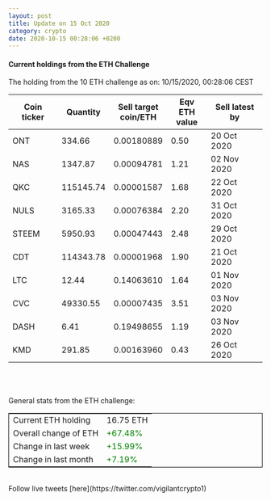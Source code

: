 ```yaml
---
layout: post
title: Update on 15 Oct 2020
category: crypto
date: 2020-10-15 00:28:06 +0200
---
```

<!-- Global site tag (gtag.js) - Google Analytics -->
<script async src="https://www.googletagmanager.com/gtag/js?id=UA-103831149-5"></script>
<script>
  window.dataLayer = window.dataLayer || [];
  function gtag(){dataLayer.push(arguments);}
  gtag('js', new Date());

  gtag('config', 'UA-103831149-5');
</script>


#### Current holdings from the ETH Challenge

The holding from the 10 ETH challenge as on: 10/15/2020, 00:28:06 CEST

|Coin ticker|Quantity|Sell target<br>coin/ETH|Eqv ETH<br>value|Sell latest by|
|-----------|--------|-----------|-----------|--------------|
ONT|334.66|  0.00180889|0.50|20 Oct 2020|
NAS|1347.87|  0.00094781|1.21|02 Nov 2020|
QKC|115145.74|  0.00001587|1.68|22 Oct 2020|
NULS|3165.33|  0.00076384|2.20|31 Oct 2020|
STEEM|5950.93|  0.00047443|2.48|29 Oct 2020|
CDT|114343.78|  0.00001968|1.90|21 Oct 2020|
LTC|12.44|  0.14063610|1.64|01 Nov 2020|
CVC|49330.55|  0.00007435|3.51|03 Nov 2020|
DASH|6.41|  0.19498655|1.19|03 Nov 2020|
KMD|291.85|  0.00163960|0.43|26 Oct 2020|

<br>
<br>
<br>
General stats from the ETH challenge:

<table style="border:1px solid black;margin-left:auto;margin-right:auto;">
	<tbody>
	<tr>
		<td>Current ETH holding</td>
		<td>     16.75 ETH</td>
	</tr>
	<tr>
		<td>Overall change of ETH</td>
		<td><font color="green">+67.48%</font></td>
	</tr>
	<tr>
		<td>Change in last week</td>
		<td><font color="green">+15.99%</font></td>
	</tr>
	<tr>
		<td>Change in last month</td>
		<td><font color="green">+7.19%</font></td>
	</tr>
	</tbody>
</table>

<br>
Follow live tweets [here](https://twitter.com/vigilantcrypto1)
<br>
<br>